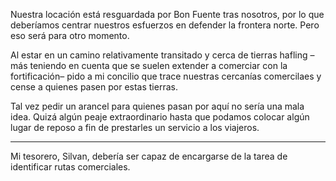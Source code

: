 Nuestra locación está resguardada por Bon Fuente tras nosotros, por lo que deberíamos centrar nuestros esfuerzos en defender la frontera norte. Pero eso será para otro momento.

Al estar en un camino relativamente transitado y cerca de tierras hafling –más teniendo en cuenta que se suelen extender a comerciar con la fortificación– pido a mi concilio que trace nuestras cercanías comercilaes y cense a quienes pasen por estas tierras.

Tal vez pedir un arancel para quienes pasan por aquí no sería una mala idea. Quizá algún peaje extraordinario hasta que podamos colocar algún lugar de reposo a fin de prestarles un servicio a los viajeros.

---

Mi tesorero, Silvan, debería ser capaz de encargarse de la tarea de identificar rutas comerciales.